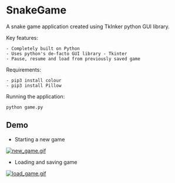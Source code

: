 # SnakeGame

A snake game application created using TkInker python GUI library.

Key features: 

    - Completely built on Python
    - Uses python's de-facto GUI library - Tkinter 
    - Pause, resume and load from previously saved game

Requirements: 

    - pip3 install colour
    - pip3 install Pillow
    
Running the application:

    python game.py
    

## Demo 

- Starting a new game

<a href="https://gifyu.com/image/ibFR"><img src="https://s8.gifyu.com/images/new_game.gif" alt="new_game.gif" border="0" /></a>

- Loading and saving game

<a href="https://gifyu.com/image/ibFq"><img src="https://s8.gifyu.com/images/load_game.gif" alt="load_game.gif" border="0" /></a>
